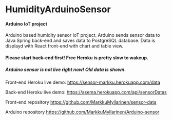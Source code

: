 # HumidityArduinoSensor

#### Arduino IoT project

Arduino based humidity sensor IoT project. Arduino sends sensor data to Java Spring back-end and saves data to PostgreSQL database. Data is displayd with React front-end with chart and table view.

#### Please start back-end first! Free Heroku is pretty slow to wakeup. 
##### Arduino sensor is not live right now! Old data is shown.

Front-end Heroku live demo: https://sensor-markku.herokuapp.com/data

Back-end Heroku live demo: https://asema.herokuapp.com/api/sensorDatas


Front-end repository https://github.com/MarkkuMyllarinen/sensor-data

Arduino repository https://github.com/MarkkuMyllarinen/Arduino-sensor
